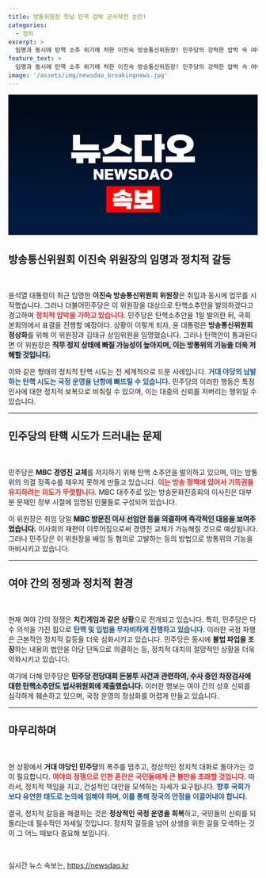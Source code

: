 ```yaml
---
title: 방통위원장 첫날 탄핵 겁박 군사작전 논란!
categories:
  - 정치
excerpt: >
  임명과 동시에 탄핵 소추 위기에 처한 이진숙 방송통신위원장! 민주당의 강력한 압박 속 여야 간 정쟁이 격화되며 방통위 기능이 마비될 위기. 진실은 무엇일까? 클릭해서 확인하세요!
feature_text: >
  임명과 동시에 탄핵 소추 위기에 처한 이진숙 방송통신위원장! 민주당의 강력한 압박 속 여야 간 정쟁이 격화되며 방통위 기능이 마비될 위기. 진실은 무엇일까? 클릭해서 확인하세요!
image: '/assets/img/newsdao_breakingnews.jpg'
---
```


<p><img src="/assets/img/newsdao_breakingnews.jpg" alt="flaretime 속보" /></p>

<h2 data-ke-size="size26">방송통신위원회 이진숙 위원장의 임명과 정치적 갈등</h2>

<p data-ke-size="size16">&nbsp;</p> 

<p>윤석열 대통령이 최근 임명한 <b>이진숙 방송통신위원회 위원장</b>은 취임과 동시에 업무를 시작했습니다. 그러나 더불어민주당은 이 위원장을 대상으로 탄핵소추안을 발의하겠다고 경고하며 <b><span style="color: #ee2323;">정치적 압박을 가하고 있습니다.</span></b> 민주당은 탄핵소추안을 1일 발의한 뒤, 국회 본회의에서 표결을 진행할 예정이다. 상황이 이렇게 되자, 윤 대통령은 <b>방송통신위원회 정상화</b>를 위해 이 위원장과 김태규 상임위원을 임명했습니다. 그러나 탄핵안이 통과된다면 이 위원장은 <b><span style="background-color: #21538527;">직무 정지 상태에 빠질 가능성이 높아지며, 이는 방통위의 기능을 더욱 저해할 것입니다.</span></b> </p>

<p>이와 같은 형태의 정치적 탄핵 시도는 전 세계적으로 드문 사례입니다. <b><span style="color: #1a5490;">거대 야당의 남발하는 탄핵 시도는 국정 운영을 난항에 빠뜨릴 수 있습니다.</span></b> 민주당의 이러한 행동은 특정 인사에 대한 정치적 보복으로 비춰질 수 있으며, 이는 대중의 신뢰를 저버리는 행위일 수 있습니다. </p>

<hr>

<h2 data-ke-size="size26">민주당의 탄핵 시도가 드러내는 문제</h2>

<p data-ke-size="size16">&nbsp;</p> 

<p>민주당은 <b>MBC 경영진 교체</b>를 저지하기 위해 탄핵 소추안을 발의하고 있으며, 이는 방통위의 의결 정족수를 채우지 못하게 만들고 있습니다. <b><span style="color: #ee2323;">이는 방송 정책에 있어서 기득권을 유지하려는 의도가 뚜렷합니다.</span></b> MBC 대주주로 있는 방송문화진흥회의 이사진은 대부분 문재인 정부 시절에 임명된 인물들로 구성되어 있습니다. </p>

<p>이 위원장은 취임 당일 <b><span style="background-color: #21538527;">MBC 방문진 이사 선임안 등을 의결하며 즉각적인 대응을 보여주었습니다.</span></b> 이사회의 재편이 이루어짐으로써 경영진 교체가 가능해질 것으로 예상됩니다. 그러나 민주당은 이 위원장을 배임 등 혐의로 고발하는 등의 방법으로 방통위의 기능을 마비시키고 있습니다. </p>

<hr>

<h2 data-ke-size="size26">여야 간의 정쟁과 정치적 환경</h2>

<p data-ke-size="size16">&nbsp;</p> 

<p>현재 여야 간의 정쟁은 <b>치킨게임과 같은 상황</b>으로 전개되고 있습니다. 특히, 민주당은 다수 의석을 가진 힘으로 <b><span style="color: #1a5490;">탄핵 및 입법을 무자비하게 진행하고 있습니다.</span></b> 이러한 국정 파행은 근본적인 정치적 갈등을 더욱 심화시키고 있습니다. 민주당은 동시에 <b>불법 파업을 조장</b>하는 내용의 법안을 야당 단독으로 의결하는 등, 정치적 대치의 절망적인 상황을 더욱 악화시키고 있습니다. </p>

<p>여기에 더해 민주당은 <b><span style="background-color: #21538527;">민주당 전당대회 돈봉투 사건과 관련하여, 수사 중인 차장검사에 대한 탄핵소추안도 법사위원회에 제출했습니다.</span></b> 이러한 행보는 여야 간의 상호 신뢰를 심각하게 훼손하고 있으며, 국정 운영의 정상화를 어렵게 만들고 있습니다. </p>

<hr>

<h2 data-ke-size="size26">마무리하며</h2>

<p data-ke-size="size16">&nbsp;</p> 

<p>현 상황에서 <b>거대 야당인 민주당</b>의 폭주를 멈추고, 정상적인 정치적 대화로 돌아가는 것이 필요합니다. <b><span style="color: #ee2323;">여야의 정쟁으로 인한 혼란은 국민들에게 큰 불만을 초래할 것입니다.</span></b> 따라서, 정치적 책임을 지고, 건설적인 대안을 모색하는 자세가 요구됩니다. <b><span style="color: #1a5490;">향후 국회가 보다 유연한 태도로 논의에 임해야 하며, 이를 통해 정국의 안정을 이끌어내야 합니다.</span></b></p>

<p>결국, 정치적 갈등을 해결하는 것은 <b>정상적인 국정 운영을 회복</b>하고, 국민들의 신뢰를 되돌리는데 필수적인 자세일 것입니다. 정치적 갈등을 넘어 상생을 위한 길을 모색하는 것이 그 어느 때보다 중요해 보입니다. </p>

<p data-ke-size="size16">&nbsp;</p> 
실시간 뉴스 속보는, <a href="https://newsdao.kr" rel="dofollow">https://newsdao.kr</a>


